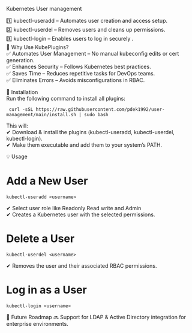 Kubernetes User management 

1️⃣ kubectl-useradd – Automates user creation and access setup.<br>
2️⃣ kubectl-userdel – Removes users and cleans up permissions.<br>
3️⃣ kubectl-login – Enables users to log in securely
.<br>
🚀 Why Use KubePlugins? <br>
✅ Automates User Management – No manual kubeconfig edits or cert generation.<br>
✅ Enhances Security – Follows Kubernetes best practices.<br>
✅ Saves Time – Reduces repetitive tasks for DevOps teams.<br>
✅ Eliminates Errors – Avoids misconfigurations in RBAC.<br>

📌 Installation<br>
Run the following command to install all plugins:

```
 curl -sSL https://raw.githubusercontent.com/pdek1992/user-management/main/install.sh | sudo bash
```
This will:<br>
✔ Download & install the plugins (kubectl-useradd, kubectl-userdel, kubectl-login).<br>
✔ Make them executable and add them to your system’s PATH.<br>

💡 Usage<br>
# Add a New User
```
kubectl-useradd <username>
```
✔ Select user role like Readonly Read write and Admin<br>
✔ Creates a Kubernetes user with the selected permissions.

# Delete a User
```
kubectl-userdel <username>
```
✔ Removes the user and their associated RBAC permissions.

# Log in as a User
```
kubectl-login <username>
```

📍 Future Roadmap
🔜 Support for LDAP & Active Directory integration for enterprise environments.

